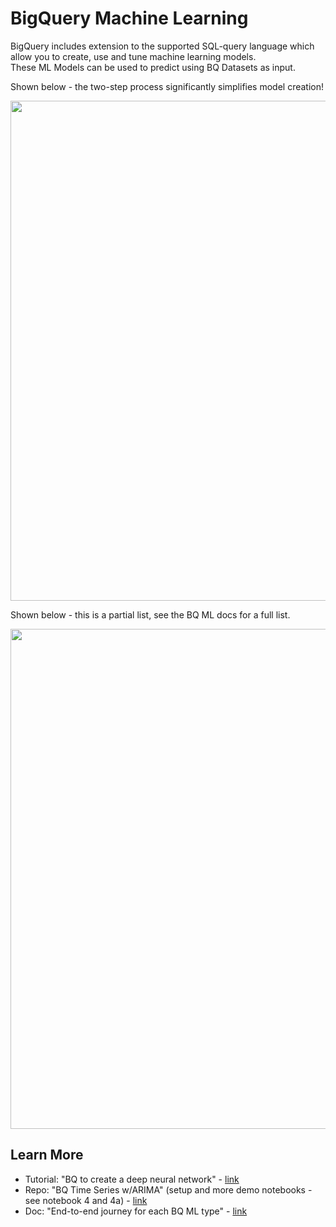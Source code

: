 # BigQuery Machine Learning

BigQuery includes extension to the supported SQL-query language which allow you to create, use and tune machine learning models.    
These ML Models can be used to predict using BQ Datasets as input.

Shown below - the two-step process significantly simplifies model creation!

<img src="https://github.com/lynnlangit/gcp-ml/blob/master/images/simplify.png" width=800>

Shown below - this is a partial list, see the BQ ML docs for a full list.

<img src="https://github.com/lynnlangit/gcp-ml/blob/master/images/features.png" width=800>

## Learn More

- Tutorial: "BQ to create a deep neural network" - [link](https://cloud.google.com/bigquery-ml/docs/reference/standard-sql/bigqueryml-syntax-create-dnn-models)
- Repo: "BQ Time Series w/ARIMA" (setup and more demo notebooks - see notebook 4 and 4a) - [link](https://github.com/statmike/vertex-ai-mlops)
- Doc: "End-to-end journey for each BQ ML type" - [link](https://cloud.google.com/bigquery-ml/docs/reference/standard-sql/bigqueryml-syntax-e2e-journey)
